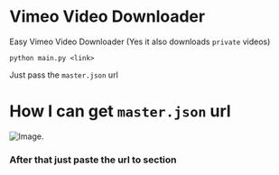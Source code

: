 # Vimeo Video Downloader

Easy Vimeo Video Downloader (Yes it also downloads `private` videos)

```
python main.py <link>
```

Just pass the `master.json` url

# How I can get `master.json` url

![Image.](https://github.com/yigithanyigit/vimeo-pdl/assets/30131055/895f2ad6-69cf-4a20-8745-b2ccf7006bf8 "Example Image.")

### After that just paste the url to <link> section


